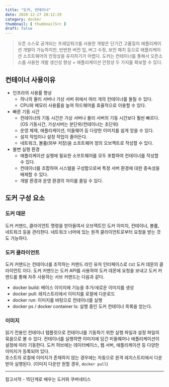```yaml
---
title: "도커, 컨테이너"
date: 2020-12-27 20:12:29
category: docker
thumbnail: { thumbnailSrc }
draft: false
---
```


> 오픈 소스로 공개되는 프레임워크를 사용한 개발은 단기간 고품질의 애플리케이션 개발이 가능하지만, 빈번한 버전 업, 버그 수정, 보안 패치 등으로 애플리케이션 소프트웨어의 안정성을 유지하기가 어렵다. 도커는 컨테이너를 통해서 오픈소스를 사용한 개발 생산성 향상 + 애플리케이션 안정성 두 가지를 확보할 수 있다.

## 컨테이너 사용이유

- 인프라의 사용률 향상
  - 하나의 물리 서버나 가상 서버 위에서 여러 개의 컨테이너를 돌릴 수 있다.
  - CPU와 메모리 사용률을 높여 하드웨어를 효율적으로 이용할 수 있다.
- 빠른 기동 시간
  - 컨테이너의 기동 시간은 가상 서버나 물리 서버의 기동 시간보다 훨씬 빠르다. (OS 기동시간, 가상서버는 분단위/컨테이너는 초단위)
  - 운영 체제, 애플리케이션, 미들웨어 등 다양한 이미지를 쉽게 얻을 수 있다.
  - 설치 작업이나 설정 작업이 줄어든다.
  - 네트워크, 볼륨(외부 저장)을 소프트웨어 정의 오브젝트로 작성할 수 있다.
- 불변 실행 환경
  - 애플리케이션 실행에 필요한 소프트웨어를 모두 포함하여 컨테이너를 작성할 수 있다.
  - 컨테이너를 조합하여 시스템을 구성함으로써 특정 서버 환경에 대한 종속성을 배제할 수 있다.
  - 개발 환경과 운영 환경의 차이를 줄일 수 있다.

## 도커 구성 요소

### 도커 데몬

도커 커맨드, 클라이언트 명령을 받아들여서 오브젝트인 도커 이미지, 컨테이너, 볼륨, 네트워크 등을 관리한다. 네트워크 너머에 있는 원격 클라이언트로부터 요청을 받는 것도 가능하다.

### 도커 클라이언트

도커 커맨드는 컨테이너를 조작하는 커맨드 라인 유저 인터페이스로 `CUI` 도커 데몬의 클라이언트 이다. 도커 커맨드는 도커 API를 사용하여 도커 데몬에 요청을 보내고 도커 커맨드를 통해 자주 사용하는 서브 커맨드는 다음과 같다.

- docker build: 베이스 이미지에 기능을 추가/새로운 이미지를 생성
- docker pull: 레지스트리에서 이미지를 로컬에 다운로드
- docker run: 이미지를 바탕으로 컨테이너를 실행
- docker ps / docker container ls: 실행 중인 도커 컨테이너 목록을 얻는다.

### 이미지

읽기 전용인 컨테이너 템플릿으로 컨테이너를 기동하기 위한 실행 파일과 설정 파일의 묶을으로 볼 수 있다. 컨테이너를 실행하면 이미지에 담긴 미들웨어나 애플리케이션이 설정에 따라 기동한다. 도커 허브에는 데이터베이스, 웹 서버, 애플리케이션 등 다양한 이미지가 등록되어 있다.<br/>
호스트의 로컬에 이미지가 존재하지 않는 경우에는 자동으로 원격 레지스트리에서 다운받아 실행된다. (이미지 다운만 원할 경우, `docker pull`)


-----

참고서적 - 15단계로 배우는 도커와 쿠버네티스<br/>
